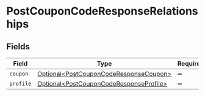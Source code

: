 # PostCouponCodeResponseRelationships


## Fields

| Field                                                                                                | Type                                                                                                 | Required                                                                                             | Description                                                                                          |
| ---------------------------------------------------------------------------------------------------- | ---------------------------------------------------------------------------------------------------- | ---------------------------------------------------------------------------------------------------- | ---------------------------------------------------------------------------------------------------- |
| `coupon`                                                                                             | [Optional\<PostCouponCodeResponseCoupon>](../../models/components/PostCouponCodeResponseCoupon.md)   | :heavy_minus_sign:                                                                                   | N/A                                                                                                  |
| `profile`                                                                                            | [Optional\<PostCouponCodeResponseProfile>](../../models/components/PostCouponCodeResponseProfile.md) | :heavy_minus_sign:                                                                                   | N/A                                                                                                  |
